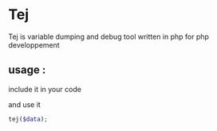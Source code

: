 # Tej

Tej is variable dumping and debug tool written in php for php developpement

## usage :

include it in your code

and use it

```php
tej($data);
```
